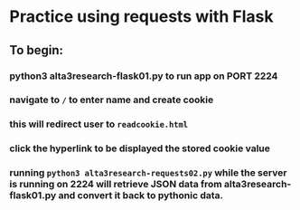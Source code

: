 # Practice using requests with Flask
## To begin:
### python3 alta3research-flask01.py to run app on PORT 2224
### navigate to `/` to enter name and create cookie
### this will redirect user to `readcookie.html`
### click the hyperlink to be displayed the stored cookie value
### running `python3 alta3research-requests02.py` while the server is running on 2224 will retrieve JSON data from alta3research-flask01.py and convert it back to pythonic data.
